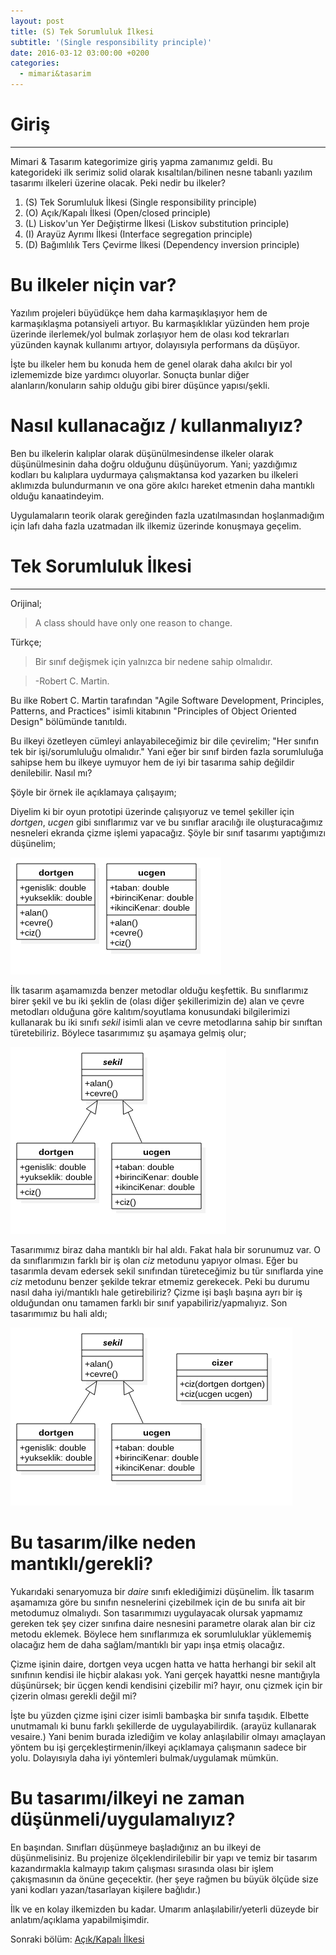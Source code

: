 ```yaml
---
layout: post
title: (S) Tek Sorumluluk İlkesi
subtitle: '(Single responsibility principle)'
date: 2016-03-12 03:00:00 +0200
categories:
  - mimari&tasarim
---
```


# Giriş
---------

Mimari & Tasarım kategorimize giriş yapma zamanımız geldi.
Bu kategorideki ilk serimiz solid olarak kısaltılan/bilinen nesne tabanlı yazılım tasarımı ilkeleri üzerine olacak.
Peki nedir bu ilkeler?

1. (S) Tek Sorumluluk İlkesi (Single responsibility principle)  
2. (O) Açık/Kapalı İlkesi (Open/closed principle)  
3. (L) Liskov'un Yer Değiştirme İlkesi (Liskov substitution principle)  
4. (I) Arayüz Ayrımı İlkesi (Interface segregation principle)  
5. (D) Bağımlılık Ters Çevirme İlkesi (Dependency inversion principle) 

# Bu ilkeler niçin var?

Yazılım projeleri büyüdükçe hem daha karmaşıklaşıyor hem de karmaşıklaşma potansiyeli artıyor.
Bu karmaşıklıklar yüzünden hem proje üzerinde ilerlemek/yol bulmak zorlaşıyor hem de olası kod tekrarları yüzünden kaynak kullanımı artıyor, dolayısıyla performans da düşüyor.  

İşte bu ilkeler hem bu konuda hem de genel olarak daha akılcı bir yol izlememizde bize yardımcı oluyorlar. 
Sonuçta bunlar diğer alanların/konuların sahip olduğu gibi birer düşünce yapısı/şekli.

# Nasıl kullanacağız / kullanmalıyız?

Ben bu ilkelerin kalıplar olarak düşünülmesindense ilkeler olarak düşünülmesinin daha doğru olduğunu düşünüyorum.
Yani; yazdığımız kodları bu kalıplara uydurmaya çalışmaktansa kod yazarken bu ilkeleri aklımızda bulundurmanın ve ona göre akılcı hareket etmenin daha mantıklı olduğu kanaatindeyim.  

Uygulamaların teorik olarak gereğinden fazla uzatılmasından hoşlanmadığım için lafı daha fazla uzatmadan ilk ilkemiz üzerinde konuşmaya geçelim.  

# Tek Sorumluluk İlkesi
------------------------

Orijinal;

> A class should have only one reason to change.

Türkçe;

> Bir sınıf değişmek için yalnızca bir nedene sahip olmalıdır.

> -Robert C. Martin.

Bu ilke Robert C. Martin tarafından "Agile Software Development, Principles, Patterns, and Practices" isimli kitabının "Principles of Object Oriented Design" bölümünde tanıtıldı.

Bu ilkeyi özetleyen cümleyi anlayabileceğimiz bir dile çevirelim; "Her sınıfın tek bir işi/sorumluluğu olmalıdır."
Yani eğer bir sınıf birden fazla sorumluluğa sahipse hem bu ilkeye uymuyor hem de iyi bir tasarıma sahip değildir denilebilir. Nasıl mı?  

Şöyle bir örnek ile açıklamaya çalışayım;  

Diyelim ki bir oyun prototipi üzerinde çalışıyoruz ve temel şekiller için *dortgen*, *ucgen* gibi sınıflarımız var ve bu sınıflar aracılığı ile oluşturacağımız nesneleri ekranda çizme işlemi yapacağız.
Şöyle bir sınıf tasarımı yaptığımızı düşünelim;  

![Birinci Adım](/../resimler/solid/ilkeler1.png)

İlk tasarım aşamamızda benzer metodlar olduğu keşfettik.
Bu sınıflarımız birer şekil ve bu iki şeklin de (olası diğer şekillerimizin de) alan ve çevre metodları olduğuna göre kalıtım/soyutlama konusundaki bilgilerimizi kullanarak bu iki sınıfı *sekil* isimli alan ve cevre metodlarına sahip bir sınıftan türetebiliriz.
Böylece tasarımımız şu aşamaya gelmiş olur;  

![İkinci Adım](/../resimler/solid/ilkeler2.png)

Tasarımımız biraz daha mantıklı bir hal aldı.
Fakat hala bir sorunumuz var. O da sınıflarımızın farklı bir iş olan *ciz* metodunu yapıyor olması.
Eğer bu tasarımla devam edersek sekil sınıfından türeteceğimiz bu tür sınıflarda yine *ciz* metodunu benzer şekilde tekrar etmemiz gerekecek. 
Peki bu durumu nasıl daha iyi/mantıklı hale getirebiliriz?
Çizme işi başlı başına ayrı bir iş olduğundan onu tamamen farklı bir sınıf yapabiliriz/yapmalıyız.
Son tasarımımız bu hali aldı;  

![Üçüncü Adım](/../resimler/solid/ilkeler3.png)

# Bu tasarım/ilke neden mantıklı/gerekli?

Yukarıdaki senaryomuza bir *daire* sınıfı eklediğimizi düşünelim.
İlk tasarım aşamamıza göre bu sınıfın nesnelerini çizebilmek için de bu sınıfa ait bir metodumuz olmalıydı.
Son tasarımımızı uygulayacak olursak yapmamız gereken tek şey cizer sınıfına daire nesnesini parametre olarak alan bir ciz metodu eklemek.
Böylece hem sınıflarımıza ek sorumluluklar yüklememiş olacağız hem de daha sağlam/mantıklı bir yapı inşa etmiş olacağız.  

Çizme işinin daire, dortgen veya ucgen hatta ve hatta herhangi bir sekil alt sınıfının kendisi ile hiçbir alakası yok.
Yani gerçek hayattki nesne mantığıyla düşünürsek; bir üçgen kendi kendisini çizebilir mi? hayır, onu çizmek için bir çizerin olması gerekli değil mi?  

İşte bu yüzden çizme işini cizer isimli bambaşka bir sınıfa taşıdık. Elbette unutmamalı ki bunu farklı şekillerde de uygulayabilirdik. (arayüz kullanarak vesaire.)
Yani benim burada izlediğim ve kolay anlaşılabilir olmayı amaçlayan yöntem bu işi gerçekleştirmenin/ilkeyi açıklamaya çalışmanın sadece bir yolu.
Dolayısıyla daha iyi yöntemleri bulmak/uygulamak mümkün.

# Bu tasarımı/ilkeyi ne zaman düşünmeli/uygulamalıyız?

En başından. Sınıfları düşünmeye başladığınız an bu ilkeyi de düşünmelisiniz.
Bu projenize ölçeklendirilebilir bir yapı ve temiz bir tasarım kazandırmakla kalmayıp takım çalışması sırasında olası bir işlem çakışmasının da önüne geçecektir. (her şeye rağmen bu büyük ölçüde size yani kodları yazan/tasarlayan kişilere bağlıdır.)

İlk ve en kolay ilkemizden bu kadar.
Umarım anlaşılabilir/yeterli düzeyde bir anlatım/açıklama yapabilmişimdir.

Sonraki bölüm: [Açık/Kapalı İlkesi][1]

[1]: /mimari&tasarim/2016/03/12/acik-kapali-ilkesi-open-closed-principle.html